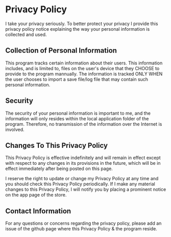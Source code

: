 # Privacy Policy

I take your privacy seriously. To better protect your privacy I provide this privacy policy notice explaining the way your personal information is collected and used.


## Collection of Personal Information

This program tracks certain information about their users. This information includes, and is limited to, files on the user's device that they CHOOSE to provide to the program mannually. The information is tracked ONLY WHEN the user chooses to import a save file/log file that may contain such personal information.

## Security

The security of your personal information is important to me, and the information will only resides within the local application folder of the program. Therefore, no transmission of the information over the Internet is involved.


## Changes To This Privacy Policy

This Privacy Policy is effective indefinitely and will remain in effect except with respect to any changes in its provisions in the future, which will be in effect immediately after being posted on this page.

I reserve the right to update or change my Privacy Policy at any time and you should check this Privacy Policy periodically. If I make any material changes to this Privacy Policy, I will notify you by placing a prominent notice on the app page of the store.


## Contact Information
For any questions or concerns regarding the privacy policy, please add an issue of the github page where this Privacy Policy & the program reside.